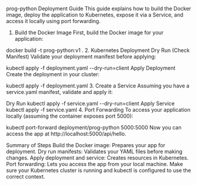 prog-python Deployment Guide
This guide explains how to build the Docker image, deploy the application to Kubernetes, expose it via a Service, and access it locally using port forwarding.

1. Build the Docker Image
First, build the Docker image for your application:

docker build -t prog-python:v1 .
2. Kubernetes Deployment
Dry Run (Check Manifest)
Validate your deployment manifest before applying:

kubectl apply -f deployment.yaml --dry-run=client
Apply Deployment
Create the deployment in your cluster:

kubectl apply -f deployment.yaml
3. Create a Service
Assuming you have a service.yaml manifest, validate and apply it:

Dry Run
kubectl apply -f service.yaml --dry-run=client
Apply Service
kubectl apply -f service.yaml
4. Port Forwarding
To access your application locally (assuming the container exposes port 5000):

kubectl port-forward deployment/prog-python 5000:5000
Now you can access the app at http://localhost:5000/api/hello.

Summary of Steps
Build the Docker image: Prepares your app for deployment.
Dry run manifests: Validates your YAML files before making changes.
Apply deployment and service: Creates resources in Kubernetes.
Port forwarding: Lets you access the app from your local machine.
Make sure your Kubernetes cluster is running and kubectl is configured to use the correct context.